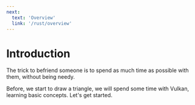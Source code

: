 ```yaml
---
next:
  text: 'Overview'
  link: '/rust/overview'
---
```


# Introduction
The trick to befriend someone is to spend as much time as possible with them, without being needy.

Before, we start to draw a triangle, we will spend some time with Vulkan, learning basic concepts. Let's get started.
